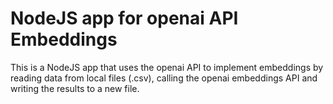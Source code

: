 # NodeJS app for openai API Embeddings
This is a NodeJS app that uses the openai API to implement embeddings by reading data from local files (.csv), calling the openai embeddings API and writing the results to a new file.